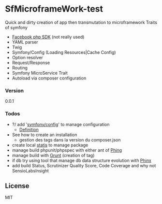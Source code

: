 # SfMicroframeWork-test
Quick and dirty creation of app then transmutation to microframework Traits of symfony
 - [Facebook php SDK][FbPhpSdk] (not really used)
 - YAML parser
 - Twig
 - Symfony/Config (Loading Resources|Cache Config)
 - Option resolver
 - Request/Response
 - Routing
 - Symfony MicroService Trait
 - Autoload via composer configuration

### Version
0.0.1

### Todos

 - ?/ add '[symfony/config][symfony/config]' to manage configuration
    - [Definition][config-definition]
 - See how to create an installation
    - gestion des tags dans la version du composer.json
 - create local [statis][statis] to manage package
 - manage build phpunit/phpspec with either ant of [Phing][phing]
 - manage build with [Grunt][grunt] (creation of tag)
 - if db try using tool that manage db data structure evolution with [Phinx][phinx]
 - add build Status, Scrutinizer Quality Score, Code Coverage and why not SensioLabsInsight

License
----

MIT

[//]: # (These are reference links used in the body of this note and get stripped out when the markdown processor does its job. There is no need to format nicely because it shouldn't be seen. Thanks SO - http://stackoverflow.com/questions/4823468/store-comments-in-markdown-syntax)

   [FbPhpSdk]: <https://github.com/facebook/facebook-php-sdk-v4/>
   [symfony/config]: <https://github.com/symfony/config>
   [symfony/options-resolver]: <https://github.com/symfony/options-resolver>
   [symfony/dependency-injection]: <https://github.com/symfony/dependency-injection>
   [symfony/routing]: <https://github.com/symfony/routing>
   [symfony/debug]: <https://github.com/symfony/debug>
   [symfony/http-foundation]: <https://github.com/symfony/http-foundation>
   [symfony/http-kernel]: <https://github.com/symfony/http-kernel>
   [microframework1]: <http://symfony.com/blog/new-in-symfony-2-8-symfony-as-a-microframework>
   [microframework2]: <http://symfony.com/doc/current/cookbook/configuration/micro-kernel-trait.html>
   [microframeworkEx1]: <https://github.com/henrikbjorn/Muse/blob/master/src/Application.php>
   [microframeworkEx2]: <https://github.com/henrikbjorn/Muse/blob/master/src/Kernel.php>
   [config-caching]: <http://symfony.com/doc/current/components/config/caching.html>
   [config-definition]: <http://symfony.com/doc/current/components/config/definition.html>
   [phinx]: <https://github.com/robmorgan/phinx>
   [phing]: <https://www.phing.info/>
   [grunt]: <http://gruntjs.com/>
   [statis]: <https://getcomposer.org/doc/articles/handling-private-packages-with-satis.md>

<!--
Check sanity of Application
[![Build Status](https://travis-ci.org/nicolopignatelli/valueobjects.png?branch=master)](https://travis-ci.org/nicolopignatelli/valueobjects)
[![Scrutinizer Quality Score](https://scrutinizer-ci.com/g/nicolopignatelli/valueobjects/badges/quality-score.png?s=979567c2d791ffbeab12777c60c8edb86776ddcc)](https://scrutinizer-ci.com/g/nicolopignatelli/valueobjects/)
[![Code Coverage](https://scrutinizer-ci.com/g/nicolopignatelli/valueobjects/badges/coverage.png?s=59dd4a142412a9dcd989870610f1c9f89c19cf48)](https://scrutinizer-ci.com/g/nicolopignatelli/valueobjects/)
[![SensioLabsInsight](https://insight.sensiolabs.com/projects/246a2da6-ffdb-4730-9216-647fb7aac383/mini.png)](https://insight.sensiolabs.com/projects/246a2da6-ffdb-4730-9216-647fb7aac383)
-->
